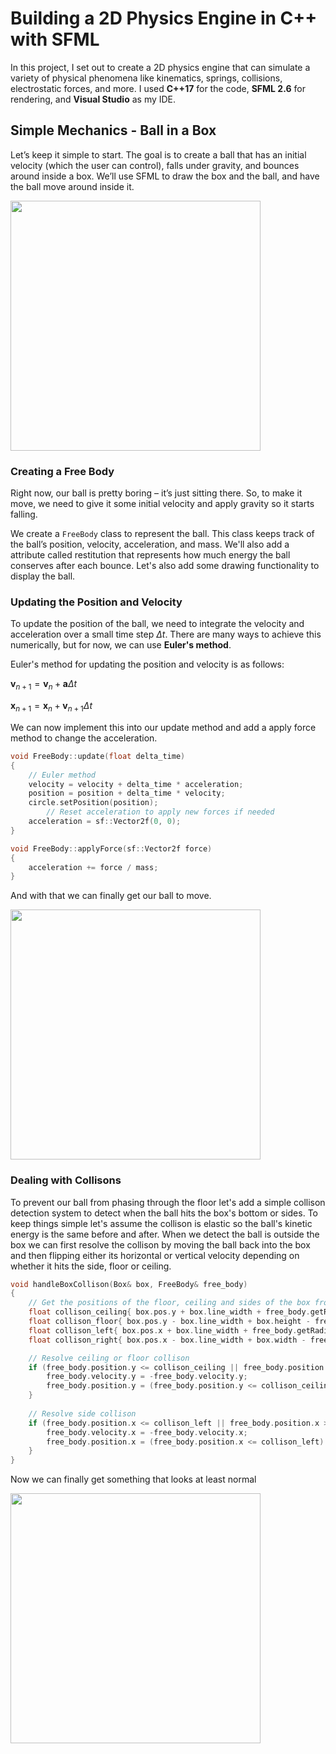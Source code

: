 # Building a 2D Physics Engine in C++ with SFML

In this project, I set out to create a 2D physics engine that can simulate a variety of physical phenomena like kinematics, springs, collisions, electrostatic forces, and more. I used **C++17** for the code, **SFML 2.6** for rendering, and **Visual Studio** as my IDE.

## Simple Mechanics - Ball in a Box

Let’s keep it simple to start. The goal is to create a ball that has an initial velocity (which the user can control), falls under gravity, and bounces around inside a box. We’ll use SFML to draw the box and the ball, and have the ball move around inside it.

<img src="https://github.com/user-attachments/assets/9073bb6c-d941-45b5-b994-f8605efea9a0" width="400"/>

### Creating a Free Body

Right now, our ball is pretty boring – it’s just sitting there. So, to make it move, we need to give it some initial velocity and apply gravity so it starts falling.

We create a `FreeBody` class to represent the ball. This class keeps track of the ball’s position, velocity, acceleration, and mass. We'll also add a attribute called restitution that represents how much energy the ball conserves after each bounce. Let's also add some drawing functionality to display the ball.

### Updating the Position and Velocity

To update the position of the ball, we need to integrate the velocity and acceleration over a small time step $\Delta t$. There are many ways to achieve this numerically, but for now, we can use **Euler's method**.

Euler's method for updating the position and velocity is as follows:

$`
\mathbf{v}_{n+1} = \mathbf{v}_n + \mathbf{a} \Delta t
`$

$`
\mathbf{x}_{n+1} = \mathbf{x}_{n} + \mathbf{v}_{n + 1} \Delta t
`$

We can now implement this into our update method and add a apply force method to change the acceleration.

```cpp
void FreeBody::update(float delta_time)
{
	// Euler method
	velocity = velocity + delta_time * acceleration;
	position = position + delta_time * velocity;
	circle.setPosition(position);
        // Reset acceleration to apply new forces if needed
	acceleration = sf::Vector2f(0, 0);
}

void FreeBody::applyForce(sf::Vector2f force)
{
	acceleration += force / mass;
}
```

And with that we can finally get our ball to move.

<img src="https://github.com/user-attachments/assets/cdbdd892-0368-4ffe-9b8e-d917f4591c24" width="400"/>

### Dealing with Collisons

To prevent our ball from phasing through the floor let's add a simple collison detection system to detect when the ball hits the box's bottom or sides. To keep things simple let's assume the collison is elastic so the ball's kinetic energy is the same before and after. When we detect the ball is outside the box we can first resolve the collison by moving the ball back into the box and then flipping either its horizontal or vertical velocity depending on whether it hits the side, floor or ceiling.

```cpp
void handleBoxCollison(Box& box, FreeBody& free_body)
{
	// Get the positions of the floor, ceiling and sides of the box from the box coordinates with ball radius included
	float collison_ceiling{ box.pos.y + box.line_width + free_body.getRadius() };
	float collison_floor{ box.pos.y - box.line_width + box.height - free_body.getRadius() };
	float collison_left{ box.pos.x + box.line_width + free_body.getRadius() };
	float collison_right{ box.pos.x - box.line_width + box.width - free_body.getRadius() };

	// Resolve ceiling or floor collison
	if (free_body.position.y <= collison_ceiling || free_body.position.y >= collison_floor) {
		free_body.velocity.y = -free_body.velocity.y;
		free_body.position.y = (free_body.position.y <= collison_ceiling) ? collison_ceiling : collison_floor;
	}
	
	// Resolve side collison
	if (free_body.position.x <= collison_left || free_body.position.x >= collison_right) {
		free_body.velocity.x = -free_body.velocity.x;
		free_body.position.x = (free_body.position.x <= collison_left) ? collison_left : collison_right;
	}
}
```

Now we can finally get something that looks at least normal

<img src="https://github.com/user-attachments/assets/9bdbbca1-88b7-4917-b803-3e2a51f82e94" width="400"/>
